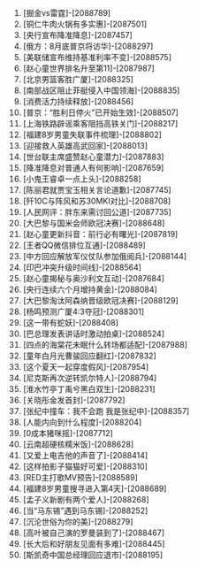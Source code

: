 
1. [掘金vs雷霆]-[2088789]
1. [铜仁牛肉火锅有多实惠]-[2087501]
1. [央行宣布降准降息]-[2087457]
1. [俄方：8月底普京将访华]-[2088297]
1. [美联储宣布维持基准利率不变]-[2088575]
1. [赵心童世界排名升至第11]-[2087987]
1. [北京男篮客胜广厦]-[2088325]
1. [南部战区阻止菲艇侵入中国领海]-[2088835]
1. [消费活力持续释放]-[2088456]
1. [普京：“胜利日停火”已开始生效]-[2088507]
1. [上海铁路辟谣乘客阻挡高铁关门]-[2088217]
1. [福建8岁男童失联事件梳理]-[2088802]
1. [迎接救人英雄高武回家]-[2088013]
1. [世台联主席盛赞赵心童潜力]-[2087883]
1. [降准降息对普通人有何影响]-[2087659]
1. [小鬼王睿卓一点上头]-[2088258]
1. [陈丽君就贾宝玉相关言论道歉]-[2087745]
1. [歼10C与阵风和苏30MKI对比]-[2088708]
1. [人民网评：胖东来需讨回公道]-[2087735]
1. [大巴黎与国米会师欧冠决赛]-[2088648]
1. [赵心童更新抖音：前行必有曙光]-[2087819]
1. [王者QQ微信排位互通]-[2088489]
1. [中方回应解放军仪仗队参加俄阅兵]-[2088144]
1. [印巴冲突升级时间线]-[2088564]
1. [赵心童揭秘与奥沙利文互动]-[2087684]
1. [央行连续六个月增持黄金]-[2088084]
1. [大巴黎淘汰阿森纳晋级欧冠决赛]-[2088129]
1. [杨鸣预测广厦4:3夺冠]-[2088301]
1. [这一带有蛇妖]-[2088408]
1. [巴总理发表讲话时激动拍桌]-[2088524]
1. [四点的海棠花未眠什么转场都适配]-[2087988]
1. [童年白月光曹骏回应翻红]-[2087832]
1. [这个夏天一起穿度假风]-[2087954]
1. [尼克斯再次逆转凯尔特人]-[2088794]
1. [淮水竹亭丁禹兮黑白双生]-[2088231]
1. [关晓彤金发首封]-[2087792]
1. [张纪中撞车：我不会跑 我是张纪中]-[2088357]
1. [人能内向到什么程度]-[2088204]
1. [0成本猪咪摇]-[2087712]
1. [云南超硬核糯米饭]-[2088628]
1. [又爱上电吉他的声音了]-[2088414]
1. [这样拍影子猫猫好可爱]-[2088310]
1. [RED主打歌MV预告]-[2088589]
1. [福建8岁男童搜寻进入第4天]-[2088689]
1. [孟子义新剧有两个爱人]-[2088268]
1. [当“马东锡”遇到马东锡]-[2088252]
1. [沉沦世俗为你的美]-[2088279]
1. [高叶被自己演的罗曼装到了]-[2088467]
1. [长大后和好朋友见面有多难]-[2088445]
1. [斯凯奇中国总经理回应退市]-[2088195]